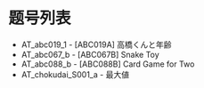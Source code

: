 # 题号列表

- AT_abc019_1 - [ABC019A] 高橋くんと年齢
- AT_abc067_b - [ABC067B] Snake Toy
- AT_abc088_b - [ABC088B] Card Game for Two
- AT_chokudai_S001_a - 最大値

